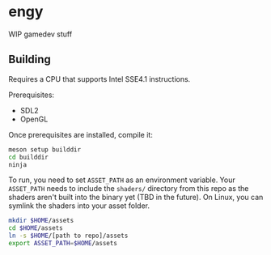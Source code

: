 # engy

WIP gamedev stuff

## Building

Requires a CPU that supports Intel SSE4.1 instructions.

Prerequisites:

- SDL2
- OpenGL

Once prerequisites are installed, compile it:

```bash
meson setup builddir
cd builddir
ninja
```

To run, you need to set `ASSET_PATH` as an environment variable. Your
`ASSET_PATH` needs to include the `shaders/` directory from this repo as
the shaders aren't built into the binary yet (TBD in the future). On
Linux, you can symlink the shaders into your asset folder.

```bash
mkdir $HOME/assets
cd $HOME/assets
ln -s $HOME/[path to repo]/assets
export ASSET_PATH=$HOME/assets
```
